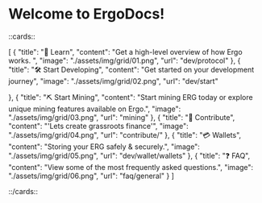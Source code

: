 # Welcome to ErgoDocs!

::cards::

[
  {
    "title": "🔬 Learn",
    "content": "Get a high-level overview of how Ergo works. ",
    "image": "./assets/img/grid/01.png",
    "url": "dev/protocol"
  },
  {
    "title": "🛠 Start Developing",
    "content": "Get started on your development journey",
    "image": "./assets/img/grid/02.png",
    "url": "dev/start"

  },
  {
    "title": "⛏ Start Mining",
    "content": "Start mining ERG today or explore unique mining features available on Ergo.",
    "image": "./assets/img/grid/03.png",
    "url": "mining"
  },
  {
    "title": "🤝 Contribute",
    "content": "'Lets create grassroots finance'",
    "image": "./assets/img/grid/04.png",
    "url": "contribute/"
  },
  {
    "title": "💳 Wallets",
    "content": "Storing your ERG safely & securely.",
    "image": "./assets/img/grid/05.png",
    "url": "dev/wallet/wallets"
  },
  {
    "title": "❓ FAQ",
    "content": "View some of the most frequently asked questions.",
    "image": "./assets/img/grid/06.png",
    "url": "faq/general"
  }
]

::/cards::
